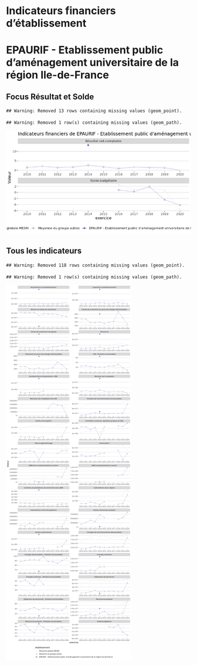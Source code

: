 Indicateurs financiers d’établissement
================

# EPAURIF - Etablissement public d’aménagement universitaire de la région Ile-de-France

## Focus Résultat et Solde

    ## Warning: Removed 13 rows containing missing values (geom_point).

    ## Warning: Removed 1 row(s) containing missing values (geom_path).

![](epaurif___etablissement_public_d_aménagement_universitaire_de_la_région_ile_de_france_files/figure-gfm/etab.focus-1.png)<!-- -->

## Tous les indicateurs

    ## Warning: Removed 118 rows containing missing values (geom_point).

    ## Warning: Removed 1 row(s) containing missing values (geom_path).

![](epaurif___etablissement_public_d_aménagement_universitaire_de_la_région_ile_de_france_files/figure-gfm/etab-1.png)<!-- -->
